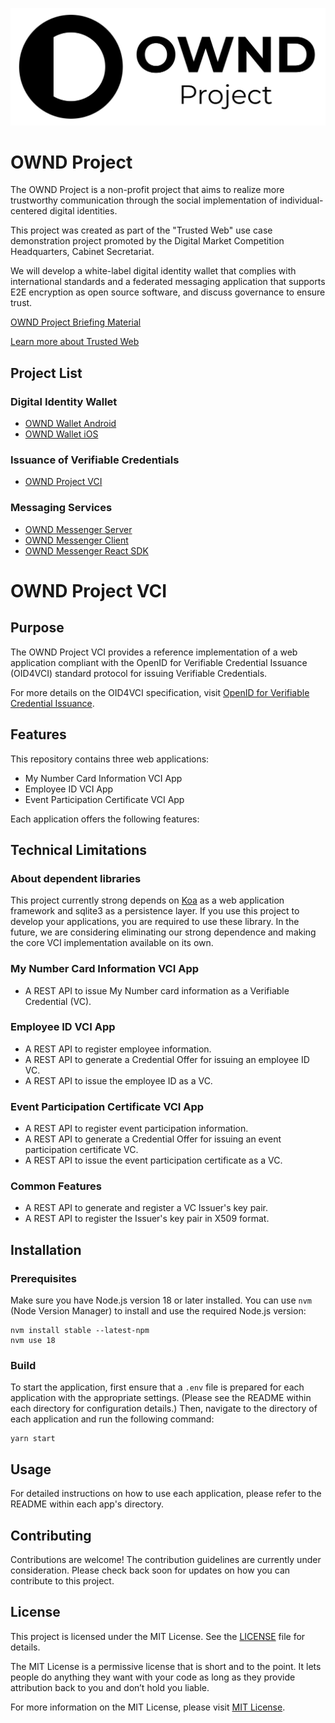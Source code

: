 ![OWND Project Logo](https://raw.githubusercontent.com/OWND-Project/.github/main/media/ownd-project-logo.png)

# OWND Project

The OWND Project is a non-profit project that aims to realize more trustworthy communication through the social implementation of individual-centered digital identities.

This project was created as part of the "Trusted Web" use case demonstration project promoted by the Digital Market Competition Headquarters, Cabinet Secretariat.

We will develop a white-label digital identity wallet that complies with international standards and a federated messaging application that supports E2E encryption as open source software, and discuss governance to ensure trust.

[OWND Project Briefing Material](https://github.com/OWND-Project/.github/blob/main/profile/ownd-project.pdf)

[Learn more about Trusted Web](https://trustedweb.go.jp/)

## Project List

### Digital Identity Wallet
- [OWND Wallet Android](https://github.com/OWND-Project/OWND-Wallet-Android)
- [OWND Wallet iOS](https://github.com/OWND-Project/OWND-Wallet-iOS)

### Issuance of Verifiable Credentials
- [OWND Project VCI](https://github.com/OWND-Project/OWND-Project-VCI)

### Messaging Services
- [OWND Messenger Server](https://github.com/OWND-Project/OWND-Messenger-Server)
- [OWND Messenger Client](https://github.com/OWND-Project/OWND-Messenger-Client)
- [OWND Messenger React SDK](https://github.com/OWND-Project/OWND-Messenger-React-SDK)

# OWND Project VCI

## Purpose
The OWND Project VCI provides a reference implementation of a web application compliant with the OpenID for Verifiable Credential Issuance (OID4VCI) standard protocol for issuing Verifiable Credentials.

For more details on the OID4VCI specification, visit [OpenID for Verifiable Credential Issuance](https://openid.net/specs/openid-4-verifiable-credential-issuance-1_0.html).

## Features
This repository contains three web applications:

- My Number Card Information VCI App
- Employee ID VCI App
- Event Participation Certificate VCI App

Each application offers the following features:

## Technical Limitations

### About dependent libraries

This project currently strong depends on [Koa](https://koajs.com/) as a web application framework and sqlite3 as a persistence layer.
If you use this project to develop your applications, you are required to use these library.
In the future, we are considering eliminating our strong dependence and making the core VCI implementation available on its own.

### My Number Card Information VCI App
- A REST API to issue My Number card information as a Verifiable Credential (VC).

### Employee ID VCI App
- A REST API to register employee information.
- A REST API to generate a Credential Offer for issuing an employee ID VC.
- A REST API to issue the employee ID as a VC.

### Event Participation Certificate VCI App
- A REST API to register event participation information.
- A REST API to generate a Credential Offer for issuing an event participation certificate VC.
- A REST API to issue the event participation certificate as a VC.

### Common Features
- A REST API to generate and register a VC Issuer's key pair.
- A REST API to register the Issuer's key pair in X509 format.

## Installation

### Prerequisites
Make sure you have Node.js version 18 or later installed. You can use `nvm` (Node Version Manager) to install and use the required Node.js version:

```commandline
nvm install stable --latest-npm
nvm use 18
```

### Build
To start the application, first ensure that a `.env` file is prepared for each application with the appropriate settings. (Please see the README within each directory for configuration details.) Then, navigate to the directory of each application and run the following command:

```commandline
yarn start
```

## Usage
For detailed instructions on how to use each application, please refer to the README within each app's directory.

## Contributing
Contributions are welcome! The contribution guidelines are currently under consideration. Please check back soon for updates on how you can contribute to this project.

## License
This project is licensed under the MIT License. See the [LICENSE](LICENSE) file for details.

The MIT License is a permissive license that is short and to the point. It lets people do anything they want with your code as long as they provide attribution back to you and don’t hold you liable.

For more information on the MIT License, please visit [MIT License](https://opensource.org/licenses/MIT).
